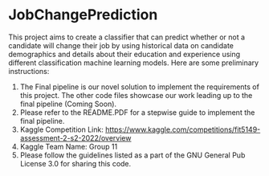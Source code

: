 # JobChangePrediction
This project aims to create a classifier that can predict whether or not a candidate will change their job by using historical data on candidate demographics and details about their education and experience using different classification machine learning models. Here are some preliminary instructions:<br>
1. The Final pipeline is our novel solution to implement the requirements of this project. The other code files showcase our work leading up to the final pipeline (Coming Soon).<br>
2. Please refer to the README.PDF for a stepwise guide to implement the final pipeline.<br>
3. Kaggle Competition Link: https://www.kaggle.com/competitions/fit5149-assessment-2-s2-2022/overview
4. Kaggle Team Name: Group 11
5. Please follow the guidelines listed as a part of the GNU General Pub License 3.0 for sharing this code.
